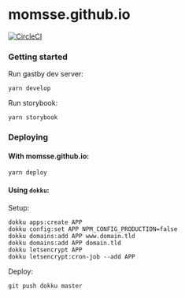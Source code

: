 # momsse.github.io

[![CircleCI](https://circleci.com/gh/momsse/momsse-website/tree/master.svg?style=shield)](https://circleci.com/gh/momsse/momsse-website/tree/master)

### Getting started

Run gastby dev server:

    yarn develop

Run storybook:

    yarn storybook

### Deploying

#### With momsse.github.io:

    yarn deploy

#### Using `dokku`:

Setup:

    dokku apps:create APP
    dokku config:set APP NPM_CONFIG_PRODUCTION=false
    dokku domains:add APP www.domain.tld
    dokku domains:add APP domain.tld
    dokku letsencrypt APP
    dokku letsencrypt:cron-job --add APP

Deploy:

    git push dokku master
